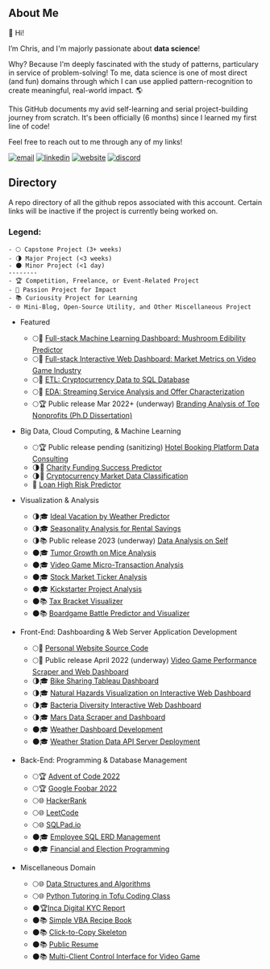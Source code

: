 ## About Me

👋 Hi! 

I’m Chris, and I'm majorly passionate about **data science**!

Why? Because I'm deeply fascinated with the study of patterns, particulary in service of problem-solving! To me, data science is one of most direct (and fun) domains through which I can use applied pattern-recognition to create meaningful, real-world impact. 🌎 

This GitHub documents my avid self-learning and serial project-building journey from scratch. It's been officially (6 months) since I learned my first line of code!

Feel free to reach out to me through any of my links!

[![email](https://img.shields.io/badge/Gmail-D14836?style=for-the-badge&logo=gmail&logoColor=white)](mailto:christopherdenq@gmail.com) [![linkedin](https://img.shields.io/badge/LinkedIn-0077B5?style=for-the-badge&logo=linkedin&logoColor=white)](https://www.linkedin.com/in/christopherdenq/) [![website](https://img.shields.io/badge/Blogger-FF5722?style=for-the-badge&logo=blogger&logoColor=white)](https://cdenq.github.io/) [![discord](https://img.shields.io/badge/Discord-7289DA?style=for-the-badge&logo=discord&logoColor=white)](https://discordapp.com/users/122537517835616257)

## Directory

A repo directory of all the github repos associated with this account. Certain links will be inactive if the project is currently being worked on. 

### Legend: 
    - 🌕 Capstone Project (3+ weeks)
    - 🌗 Major Project (<3 weeks)
    - 🌑 Minor Project (<1 day)
    --------
    - 🏆 Competition, Freelance, or Event-Related Project
    - 💙 Passion Project for Impact
    - 📚 Curiousity Project for Learning
    - 🌐 Mini-Blog, Open-Source Utility, and Other Miscellaneous Project 

- Featured
    - 🌕💙 [Full-stack Machine Learning Dashboard: Mushroom Edibility Predictor](https://github.com/cdenq/mushroom-edibility-predictor-web-app)
    - 🌕💙 [Full-stack Interactive Web Dashboard: Market Metrics on Video Game Industry](https://github.com/cdenq/web-dashboard-of-video-game-industry)
    - 🌕💙 [ETL: Cryptocurrency Data to SQL Database](https://github.com/cdenq/etl-pipeline-on-crypto-data)
    - 🌕💙 [EDA: Streaming Service Analysis and Offer Characterization](https://github.com/cdenq/streaming-service-analysis-and-offer-characterization)
    - 🌕🏆 Public release Mar 2022+ (underway) [Branding Analysis of Top Nonprofits (Ph.D Dissertation)](https://github.com/cdenq/branding-analysis-of-top-nonprofit-phd-dissertation)

- Big Data, Cloud Computing, & Machine Learning
    - 🌕🏆 Public release pending (sanitizing) [Hotel Booking Platform Data Consulting](https://github.com/cdenq/hotel-booking-platform-data-consulting)
    - 🌗💙 [Charity Funding Success Predictor](https://github.com/cdenq/charity-funding-success-predictor)
    - 🌗💙 [Cryptocurrency Market Data Classification](https://github.com/cdenq/cryptocurrency-market-data-classification)
    - 💙 [Loan High Risk Predictor](https://github.com/cdenq/loan-high-risk-predicter)

- Visualization & Analysis
    - 🌗🎓 [Ideal Vacation by Weather Predictor](https://github.com/cdenq/ideal-vacation-by-weather-predictor)
    - 🌗🎓 [Seasonality Analysis for Rental Savings](https://github.com/cdenq/seasonality-analysis-for-rental-savings)
    - 🌗📚 Public release 2023 (underway) [Data Analysis on Self](https://github.com/cdenq/data-analysis-on-myself-p1)
    - 🌑🎓 [Tumor Growth on Mice Analysis](https://github.com/cdenq/tumor-growth-on-mice-analysis)
    - 🌑🎓 [Video Game Micro-Transaction Analysis](https://github.com/cdenq/video-game-micro-transaction-analysis)
    - 🌑🎓 [Stock Market Ticker Analysis](https://github.com/cdenq/stock-market-ticker-analysis)
    - 🌑🎓 [Kickstarter Project Analysis](https://github.com/cdenq/kickstarter-project-analysis)
    - 🌑📚 [Tax Bracket Visualizer](https://github.com/cdenq/tax-bracket-visualization)
    - 🌑📚 [Boardgame Battle Predictor and Visualizer](https://github.com/cdenq/boardgame-battle-predictor-visualizer)

- Front-End: Dashboarding & Web Server Application Development
    - 🌕💙 [Personal Website Source Code](https://github.com/cdenq/cdenq.github.io)
    - 🌕💙 Public release April 2022 (underway) [Video Game Performance Scraper and Web Dashboard](https://github.com/cdenq/video-game-performance-scraper-and-web-dashboard)
    - 🌗🎓 [Bike Sharing Tableau Dashboard](https://github.com/cdenq/bike-sharing-tableau-dashboard) 
    - 🌗🎓 [Natural Hazards Visualization on Interactive Web Dashboard](https://github.com/cdenq/natural-hazard-visualization-interactive-web-dashboard)
    - 🌗🎓 [Bacteria Diversity Interactive Web Dashboard](https://github.com/cdenq/bacteria-diversity-interactive-web-dashboard)
    - 🌗🎓 [Mars Data Scraper and Dashboard](https://github.com/cdenq/mars-data-scraper-and-dashboard)
    - 🌑🎓 [Weather Dashboard Development](https://github.com/cdenq/web-dashboard-on-weather-data) 
    - 🌑🎓 [Weather Station Data API Server Deployment](https://github.com/cdenq/weather-station-data-api-deployment)

- Back-End: Programming & Database Management
    - 🌕🏆 [Advent of Code 2022](https://github.com/cdenq/my-advent-of-code-2021-solves)
    - 🌕🏆 [Google Foobar 2022](https://github.com/cdenq/my-google-foobar-solves)
    - 🌕🌐 [HackerRank](https://github.com/cdenq/my-hackerrank-solves)
    - 🌕🌐 [LeetCode](https://github.com/cdenq/my-leetcode-solves)
    - 🌕🌐 [SQLPad.io](https://github.com/cdenq/my-sqlpad-io-solves)
    - 🌑🎓 [Employee SQL ERD Management](https://github.com/cdenq/employee-sql-erd-management)
    - 🌑🎓 [Financial and Election Programming](https://github.com/cdenq/financial-and-election-data-programming)

- Miscellaneous Domain
    - 🌕🌐 [Data Structures and Algorithms](https://github.com/cdenq/my-ds-algo-repo)
    - 🌕🌐 [Python Tutoring in Tofu Coding Class](https://github.com/cdenq/tofu-coding-class)
    - 🌑🏆[Inca Digital KYC Report](https://github.com/cdenq/inca-digital-remittance-kyc-report)
    - 🌑📚 [Simple VBA Recipe Book](https://github.com/cdenq/simple-vba-recipe-book)
    - 🌑📚 [Click-to-Copy Skeleton](https://github.com/cdenq/click-to-copy-skeleton)
    - 🌑📚 [Public Resume](https://github.com/cdenq/denq-resume)
    - 🌑📚 [Multi-Client Control Interface for Video Game](https://github.com/cdenq/videogame-multi-client-control-interface)
